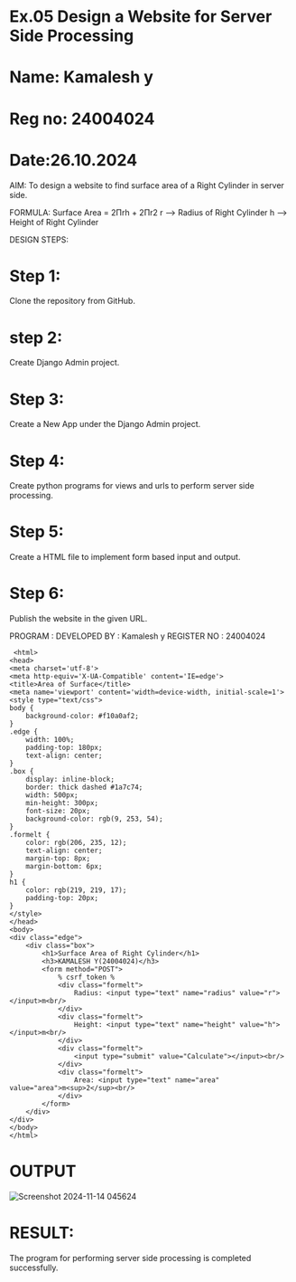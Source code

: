 # Ex.05 Design a Website for Server Side Processing
# Name: Kamalesh y
# Reg no: 24004024
# Date:26.10.2024

AIM:
To design a website to find surface area of a Right Cylinder in server side.

FORMULA:
Surface Area = 2Πrh + 2Πr2
r --> Radius of Right Cylinder
h --> Height of Right Cylinder

DESIGN STEPS:
# Step 1:
Clone the repository from GitHub.

# step 2:
Create Django Admin project.

# Step 3:
Create a New App under the Django Admin project.

# Step 4:
Create python programs for views and urls to perform server side processing.

# Step 5:
Create a HTML file to implement form based input and output.

# Step 6:
Publish the website in the given URL.

PROGRAM :
DEVELOPED BY : Kamalesh y
REGISTER NO : 24004024

```
 <html>
<head>
<meta charset='utf-8'>
<meta http-equiv='X-UA-Compatible' content='IE=edge'>
<title>Area of Surface</title>
<meta name='viewport' content='width=device-width, initial-scale=1'>
<style type="text/css">
body {
    background-color: #f10a0af2;
}
.edge {
    width: 100%;
    padding-top: 180px;
    text-align: center;
}
.box {
    display: inline-block;
    border: thick dashed #1a7c74;
    width: 500px;
    min-height: 300px;
    font-size: 20px;
    background-color: rgb(9, 253, 54);
}
.formelt {
    color: rgb(206, 235, 12);
    text-align: center;
    margin-top: 8px;
    margin-bottom: 6px;
}
h1 {
    color: rgb(219, 219, 17);
    padding-top: 20px;
}
</style>
</head>
<body>
<div class="edge">
    <div class="box">
        <h1>Surface Area of Right Cylinder</h1>
        <h3>KAMALESH Y(24004024)</h3>
        <form method="POST">
            % csrf_token %
            <div class="formelt">
                Radius: <input type="text" name="radius" value="r"></input>m<br/>
            </div>
            <div class="formelt">
                Height: <input type="text" name="height" value="h"></input>m<br/>
            </div>
            <div class="formelt">
                <input type="submit" value="Calculate"></input><br/>
            </div>
            <div class="formelt">
                Area: <input type="text" name="area" value="area">m<sup>2</sup><br/>
            </div>
        </form>
    </div>
</div>
</body>
</html>
```
# OUTPUT
![Screenshot 2024-11-14 045624](https://github.com/user-attachments/assets/664d01a3-7c7d-49d8-a7f1-c436392065c4)

# RESULT:
The program for performing server side processing is completed successfully.
